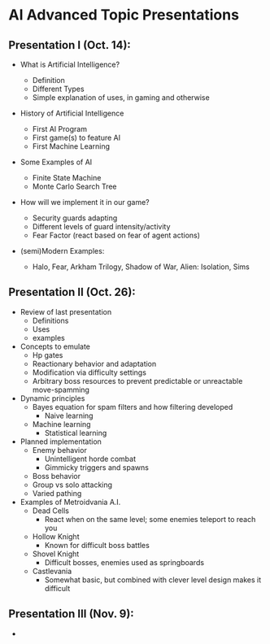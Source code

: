 ﻿# AI Advanced Topic Presentations

## Presentation I (Oct. 14):
* What is Artificial Intelligence?
    - Definition
    - Different Types
    - Simple explanation of uses, in gaming and otherwise

* History of Artificial Intelligence
    - First AI Program
    - First game(s) to feature AI
    - First Machine Learning

* Some Examples of AI
    - Finite State Machine
    - Monte Carlo Search Tree
    
* How will we implement it in our game?
    - Security guards adapting
    - Different levels of guard intensity/activity
    - Fear Factor (react based on fear of agent actions)
    
* (semi)Modern Examples:
    - Halo, Fear, Arkham Trilogy, Shadow of War, Alien: Isolation, Sims

## Presentation II (Oct. 26):
* Review of last presentation
    - Definitions
    - Uses
    - examples
* Concepts to emulate
    - Hp gates
    - Reactionary behavior and adaptation
    - Modification via difficulty settings 
    - Arbitrary boss resources to prevent predictable or unreactable move-spamming
* Dynamic principles
    - Bayes equation for spam filters and how filtering developed
       - Naive learning
    - Machine learning
       - Statistical learning
* Planned implementation
    - Enemy behavior
       - Unintelligent horde combat
       - Gimmicky triggers and spawns
    - Boss behavior
    - Group vs solo attacking
    - Varied pathing
* Examples of Metroidvania A.I.
    - Dead Cells
       - React when on the same level; some enemies teleport to reach you
    - Hollow Knight
       - Known for difficult boss battles
    - Shovel Knight
       - Difficult bosses, enemies used as springboards
    - Castlevania
       - Somewhat basic, but combined with clever level design makes it difficult
	

## Presentation III (Nov. 9):
* 



